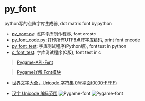 # py_font
python写的点阵字库生成器, dot matrix font by python

* [py_cont.py](py_cont.py): 点阵字库制作程序, font create
* [py_font_code.py](py_font_code.py): 打印所有UTF8点阵字库编码, print font encode
* [py_font_test](py_font_test/py_font_test.py): 字库测试程序(Python版), font test in python
* [c_font_test](py_font_test/main.c): 字库测试程序(C版), font test in c

> [Pygame-API-Font](https://www.pygame.org/docs/ref/font.html)

> [Pygame详解:Font模块](https://www.cnblogs.com/hilnx/p/12497380.html)

* [世界文字大全，Unicode 字符集 0号平面(0000-FFFF)](https://www.qqxiuzi.cn/zh/unicode-zifu.php?plane=0)

* [汉字 Unicode 编码范围](https://www.qqxiuzi.cn/zh/hanzi-unicode-bianma.php)
![Pygame-font](https://img2020.cnblogs.com/i-beta/453277/202003/453277-20200315140852951-203936950.png)
![Pygame-font](https://img2020.cnblogs.com/i-beta/453277/202003/453277-20200315141026716-1414189706.png)

